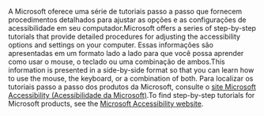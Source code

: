<span data-ttu-id="9ed82-101">A Microsoft oferece uma série de tutoriais passo a passo que fornecem procedimentos detalhados para ajustar as opções e as configurações de acessibilidade em seu computador.</span><span class="sxs-lookup"><span data-stu-id="9ed82-101">Microsoft offers a series of step-by-step tutorials that provide detailed procedures for adjusting the accessibility options and settings on your computer.</span></span> <span data-ttu-id="9ed82-102">Essas informações são apresentadas em um formato lado a lado para que você possa aprender como usar o mouse, o teclado ou uma combinação de ambos.</span><span class="sxs-lookup"><span data-stu-id="9ed82-102">This information is presented in a side-by-side format so that you can learn how to use the mouse, the keyboard, or a combination of both.</span></span> <span data-ttu-id="9ed82-103">Para localizar os tutoriais passo a passo dos produtos da Microsoft, consulte o [site Microsoft Accessibility (Acessibilidade da Microsoft)](http://go.microsoft.com/fwlink/?LinkId=8431).</span><span class="sxs-lookup"><span data-stu-id="9ed82-103">To find step-by-step tutorials for Microsoft products, see the [Microsoft Accessibility website](http://go.microsoft.com/fwlink/?LinkId=8431).</span></span>